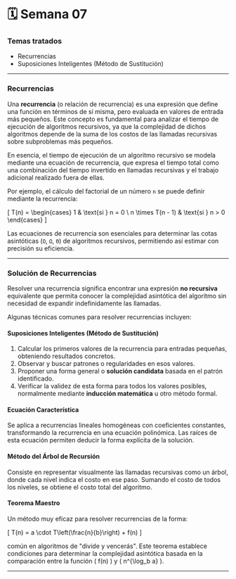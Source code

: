 
# 🗓️ Semana 07

### Temas tratados
- Recurrencias
- Suposiciones Inteligentes (Método de Sustitución)

---

### Recurrencias

Una **recurrencia** (o relación de recurrencia) es una expresión que define una función en términos de sí misma, pero evaluada en valores de entrada más pequeños. Este concepto es fundamental para analizar el tiempo de ejecución de algoritmos recursivos, ya que la complejidad de dichos algoritmos depende de la suma de los costos de las llamadas recursivas sobre subproblemas más pequeños.

En esencia, el tiempo de ejecución de un algoritmo recursivo se modela mediante una ecuación de recurrencia, que expresa el tiempo total como una combinación del tiempo invertido en llamadas recursivas y el trabajo adicional realizado fuera de ellas.

Por ejemplo, el cálculo del factorial de un número `n` se puede definir mediante la recurrencia:

\[
T(n) = 
\begin{cases}
1 & \text{si } n = 0 \\
n \times T(n - 1) & \text{si } n > 0
\end{cases}
\]

Las ecuaciones de recurrencia son esenciales para determinar las cotas asintóticas (`O`, `Ω`, `Θ`) de algoritmos recursivos, permitiendo así estimar con precisión su eficiencia.

---

### Solución de Recurrencias

Resolver una recurrencia significa encontrar una expresión **no recursiva** equivalente que permita conocer la complejidad asintótica del algoritmo sin necesidad de expandir indefinidamente las llamadas.

Algunas técnicas comunes para resolver recurrencias incluyen:

#### Suposiciones Inteligentes (Método de Sustitución)
1. Calcular los primeros valores de la recurrencia para entradas pequeñas, obteniendo resultados concretos.  
2. Observar y buscar patrones o regularidades en esos valores.  
3. Proponer una forma general o **solución candidata** basada en el patrón identificado.  
4. Verificar la validez de esta forma para todos los valores posibles, normalmente mediante **inducción matemática** u otro método formal.

#### Ecuación Característica  
Se aplica a recurrencias lineales homogéneas con coeficientes constantes, transformando la recurrencia en una ecuación polinómica. Las raíces de esta ecuación permiten deducir la forma explícita de la solución.

#### Método del Árbol de Recursión  
Consiste en representar visualmente las llamadas recursivas como un árbol, donde cada nivel indica el costo en ese paso. Sumando el costo de todos los niveles, se obtiene el costo total del algoritmo.

#### Teorema Maestro  
Un método muy eficaz para resolver recurrencias de la forma:

\[
T(n) = a \cdot T\left(\frac{n}{b}\right) + f(n)
\]

común en algoritmos de "divide y vencerás". Este teorema establece condiciones para determinar la complejidad asintótica basada en la comparación entre la función \( f(n) \) y \( n^{\log_b a} \).

---
